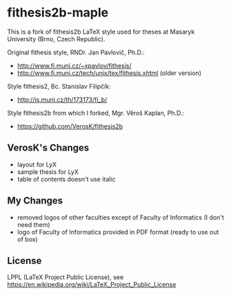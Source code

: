fithesis2b-maple
================

This is a fork of fithesis2b LaTeX style used for theses at
Masaryk University (Brno, Czech Republic).

Original fithesis style, RNDr. Jan Pavlovič, Ph.D.:

-   http://www.fi.muni.cz/~xpavlov/fithesis/
-   http://www.fi.muni.cz/tech/unix/tex/fithesis.xhtml (older version)

Style fithesis2, Bc. Stanislav Filipčík:

-   http://is.muni.cz/th/173173/fi_b/

Style fithesis2b from which I forked, Mgr. Věroš Kaplan, Ph.D.:

-   https://github.com/VerosK/fithesis2b

VerosK's Changes
----------------
-   layout for LyX
-   sample thesis for LyX
-   table of contents doesn't use italic

My Changes
----------
-   removed logos of other faculties except of Faculty of Informatics (I don't need them)
-   logo of Faculty of Informatics provided in PDF format (ready to use out of box)

License
-------
LPPL (LaTeX Project Public License), see https://en.wikipedia.org/wiki/LaTeX_Project_Public_License